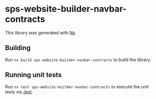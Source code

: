 # sps-website-builder-navbar-contracts

This library was generated with [Nx](https://nx.dev).

## Building

Run `nx build sps-website-builder-navbar-contracts` to build the library.

## Running unit tests

Run `nx test sps-website-builder-navbar-contracts` to execute the unit tests via [Jest](https://jestjs.io).
